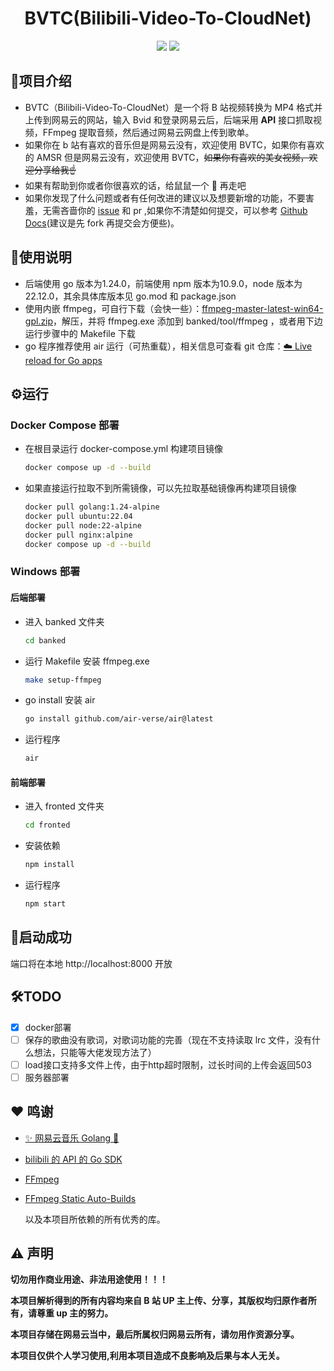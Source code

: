 <div align="center">

# BVTC(Bilibili-Video-To-CloudNet)

![](https://img.shields.io/github/go-mod/go-version/2025youzill/bilibili-video-to-mp4?filename=banked%2Fgo.mod) ![](https://img.shields.io/badge/npm-10.9.0-blue)

</div>

## :blue_book:项目介绍

- BVTC（Bilibili-Video-To-CloudNet）是一个将 B 站视频转换为 MP4 格式并上传到网易云的网站，输入 Bvid 和登录网易云后，后端采用 **API** 接口抓取视频，FFmpeg 提取音频，然后通过网易云网盘上传到歌单。
- 如果你在 b 站有喜欢的音乐但是网易云没有，欢迎使用 BVTC，如果你有喜欢的 AMSR 但是网易云没有，欢迎使用 BVTC，~~如果你有喜欢的美女视频，欢迎分享给我☝️~~
- 如果有帮助到你或者你很喜欢的话，给鼠鼠一个 🌟 再走吧
- 如果你发现了什么问题或者有任何改进的建议以及想要新增的功能，不要害羞，无需吝啬你的 [issue](https://github.com/2025youzill/bilibili-video-to-cloudnet/issues/new) 和 pr ,如果你不清楚如何提交，可以参考 [Github Docs](https://docs.github.com/en/pull-requests)(建议是先 fork 再提交会方便些)。

## :open_book:使用说明

- 后端使用 go 版本为1.24.0，前端使用 npm 版本为10.9.0，node 版本为22.12.0，其余具体库版本见 go.mod 和 package.json
- 使用内嵌 ffmpeg，可自行下载（会快一些）：[ffmpeg-master-latest-win64-gpl.zip](https://github.com/BtbN/FFmpeg-Builds/releases/download/latest/ffmpeg-master-latest-win64-gpl.zip)，解压，并将 ffmpeg.exe 添加到 banked/tool/ffmpeg ，或者用下边运行步骤中的 Makefile 下载
- go 程序推荐使用 air 运行（可热重载），相关信息可查看 git 仓库：[☁️ Live reload for Go apps](https://github.com/air-verse/air)

## :gear:运行

### Docker Compose 部署
- 在根目录运行 docker-compose.yml 构建项目镜像
  ```bash
  docker compose up -d --build
  ```
- 如果直接运行拉取不到所需镜像，可以先拉取基础镜像再构建项目镜像
  ```bash
  docker pull golang:1.24-alpine
  docker pull ubuntu:22.04
  docker pull node:22-alpine
  docker pull nginx:alpine
  docker compose up -d --build
  ```

### Windows 部署

#### 后端部署

- 进入 banked 文件夹
  ```bash
  cd banked
  ```
- 运行 Makefile 安装 ffmpeg.exe
  ```bash
  make setup-ffmpeg
  ```
- go install 安装 air
  ```bash
  go install github.com/air-verse/air@latest
  ```
- 运行程序
  ```bash
  air
  ```

#### 前端部署

- 进入 fronted 文件夹
  ```bash
  cd fronted
  ```
- 安装依赖
  ```bash
  npm install
  ```
- 运行程序
  ```bash
  npm start
  ```
## 🎉启动成功
  端口将在本地 http://localhost:8000 开放

## :hammer_and_wrench:TODO

- [x]  docker部署
- [ ]  保存的歌曲没有歌词，对歌词功能的完善（现在不支持读取 lrc 文件，没有什么想法，只能等大佬发现方法了）
- [ ]  load接口支持多文件上传，由于http超时限制，过长时间的上传会返回503
- [ ]  服务器部署

## ❤️ 鸣谢

- [✨ 网易云音乐 Golang 🎵](https://github.com/chaunsin/netease-cloud-music)
- [bilibili 的 API 的 Go SDK](https://github.com/CuteReimu/bilibili)
- [FFmpeg](https://ffmpeg.org/)
- [FFmpeg Static Auto-Builds](https://github.com/BtbN/FFmpeg-Builds)
  
  以及本项目所依赖的所有优秀的库。

## ⚠️ 声明

**切勿用作商业用途、非法用途使用！！！**

**本项目解析得到的所有内容均来自 B 站 UP 主上传、分享，其版权均归原作者所有，请尊重 up 主的努力。**

**本项目存储在网易云当中，最后所属权归网易云所有，请勿用作资源分享。**

**本项目仅供个人学习使用,利用本项目造成不良影响及后果与本人无关。**
